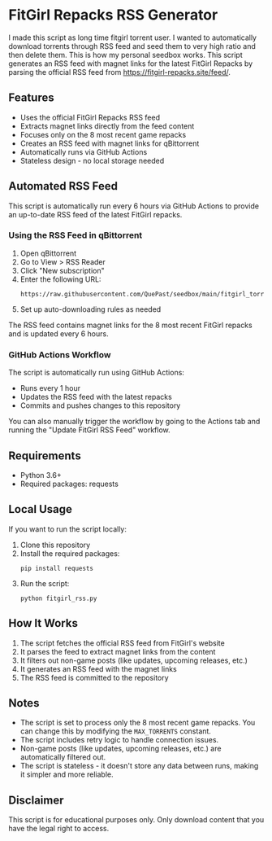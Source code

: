 # FitGirl Repacks RSS Generator

I made this script as long time fitgirl torrent user. I wanted to automatically download torrents through RSS feed and seed them to very high ratio and then delete them. This is how my personal seedbox works.
This script generates an RSS feed with magnet links for the latest FitGirl Repacks by parsing the official RSS feed from https://fitgirl-repacks.site/feed/.

## Features

- Uses the official FitGirl Repacks RSS feed
- Extracts magnet links directly from the feed content
- Focuses only on the 8 most recent game repacks
- Creates an RSS feed with magnet links for qBittorrent
- Automatically runs via GitHub Actions
- Stateless design - no local storage needed

## Automated RSS Feed

This script is automatically run every 6 hours via GitHub Actions to provide an up-to-date RSS feed of the latest FitGirl repacks.

### Using the RSS Feed in qBittorrent

1. Open qBittorrent
2. Go to View > RSS Reader
3. Click "New subscription"
4. Enter the following URL:
   ```
   https://raw.githubusercontent.com/QuePast/seedbox/main/fitgirl_torrents.xml
   ```
5. Set up auto-downloading rules as needed

The RSS feed contains magnet links for the 8 most recent FitGirl repacks and is updated every 6 hours.

### GitHub Actions Workflow

The script is automatically run using GitHub Actions:
- Runs every 1 hour
- Updates the RSS feed with the latest repacks
- Commits and pushes changes to this repository

You can also manually trigger the workflow by going to the Actions tab and running the "Update FitGirl RSS Feed" workflow.

## Requirements

- Python 3.6+
- Required packages: requests

## Local Usage

If you want to run the script locally:

1. Clone this repository
2. Install the required packages:
   ```
   pip install requests
   ```
3. Run the script:
   ```
   python fitgirl_rss.py
   ```

## How It Works

1. The script fetches the official RSS feed from FitGirl's website
2. It parses the feed to extract magnet links from the content
3. It filters out non-game posts (like updates, upcoming releases, etc.)
4. It generates an RSS feed with the magnet links
5. The RSS feed is committed to the repository

## Notes

- The script is set to process only the 8 most recent game repacks. You can change this by modifying the `MAX_TORRENTS` constant.
- The script includes retry logic to handle connection issues.
- Non-game posts (like updates, upcoming releases, etc.) are automatically filtered out.
- The script is stateless - it doesn't store any data between runs, making it simpler and more reliable.

## Disclaimer

This script is for educational purposes only. Only download content that you have the legal right to access. 
